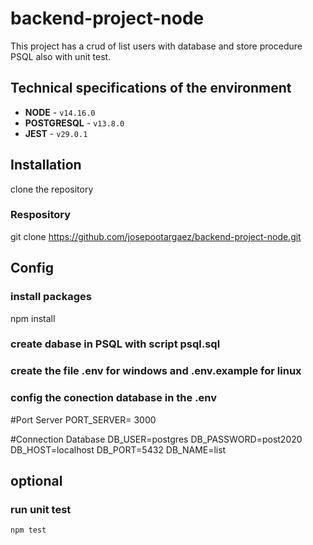 # backend-project-node
   This project has a crud of list users with database and store procedure PSQL also with unit test.

## Technical specifications of the environment

* **NODE** - `v14.16.0`
* **POSTGRESQL** - `v13.8.0`
* **JEST** - `v29.0.1`


## Installation
 clone the repository

###  Respository
git clone https://github.com/josepootargaez/backend-project-node.git


## Config

### install packages
 npm install

### create dabase in PSQL with script psql.sql

### create the file .env for windows and .env.example for linux

### config the conection database in the .env
#Port Server
PORT_SERVER= 3000

#Connection Database
DB_USER=postgres
DB_PASSWORD=post2020
DB_HOST=localhost
DB_PORT=5432
DB_NAME=list




## optional
 ### run unit test
    npm test

